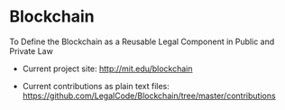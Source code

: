 # Blockchain

To Define the Blockchain as a Reusable Legal Component in Public and Private Law

* Current project site: http://mit.edu/blockchain 

* Current contributions as plain text files: https://github.com/LegalCode/Blockchain/tree/master/contributions
